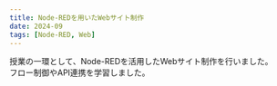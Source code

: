 ```yaml
---
title: Node-REDを用いたWebサイト制作
date: 2024-09
tags: [Node-RED, Web]
---
```


授業の一環として、Node-REDを活用したWebサイト制作を行いました。  
フロー制御やAPI連携を学習しました。
